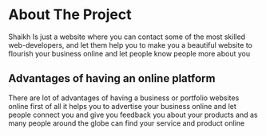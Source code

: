 # About The Project

Shaikh Is just a website where you can contact some of the most skilled web-developers, 
and let them help you to make you a beautiful website to flourish your business online
and let people know people more about you

## Advantages of having an online platform

There are lot of advantages of having a business or portfolio websites online first of all 
it helps you to advertise your business online and let people connect you and give you feedback you 
about your products and as many people around the globe can find your service and product online  
